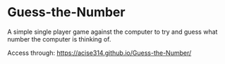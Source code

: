 # Guess-the-Number

A simple single player game against the computer to try and guess what number the computer is thinking of.

Access through: https://acise314.github.io/Guess-the-Number/

